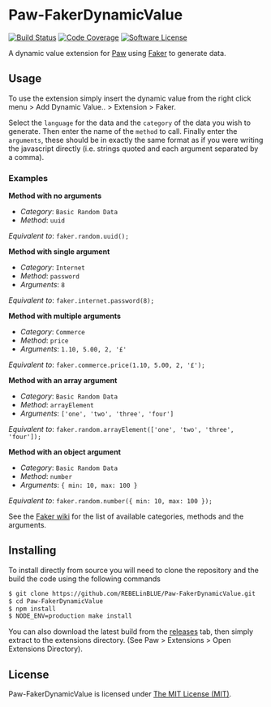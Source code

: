# Paw-FakerDynamicValue

[![Build Status](https://img.shields.io/travis/REBELinBLUE/Paw-FakerDynamicValue/master.svg?style=flat-square&label=Travis+CI)](https://travis-ci.org/REBELinBLUE/Paw-FakerDynamicValue)
[![Code Coverage](https://img.shields.io/codecov/c/github/REBELinBLUE/Paw-FakerDynamicValue/master.svg?style=flat-square&label=Coverage)](https://codecov.io/gh/REBELinBLUE/Paw-FakerDynamicValue)
[![Software License](https://img.shields.io/badge/license-MIT-brightgreen.svg?style=flat-square&label=License)](/LICENSE.md)

A dynamic value extension for [Paw](http://paw.cloud) using [Faker](https://github.com/marak/Faker.js) to generate data.

## Usage

To use the extension simply insert the dynamic value from the right click menu > Add Dynamic Value.. > Extension > Faker.

Select the `language` for the data and the `category` of the data you wish to generate. Then enter the name of the `method` to call. Finally enter the `arguments`, these should be in exactly the same format as if you were writing the javascript directly (i.e. strings quoted and each argument separated by a comma).

### Examples

**Method with no arguments**

* *Category*: `Basic Random Data`
* *Method*: `uuid`

*Equivalent to*: `faker.random.uuid();`

**Method with single argument**

* *Category*: `Internet`
* *Method*: `password`
* *Arguments*: `8`

*Equivalent to*: `faker.internet.password(8);`

**Method with multiple arguments**

* *Category*: `Commerce`
* *Method*: `price`
* *Arguments*: `1.10, 5.00, 2, '£'`

*Equivalent to*: `faker.commerce.price(1.10, 5.00, 2, '£');`

**Method with an array argument**

* *Category*: `Basic Random Data`
* *Method*: `arrayElement`
* *Arguments*: `['one', 'two', 'three', 'four']`

*Equivalent to*: `faker.random.arrayElement(['one', 'two', 'three', 'four']);`

**Method with an object argument**

* *Category*: `Basic Random Data`
* *Method*: `number`
* *Arguments*: `{ min: 10, max: 100 }`

*Equivalent to*: `faker.random.number({ min: 10, max: 100 });`

See the [Faker wiki](https://github.com/Marak/faker.js/wiki) for the list of available categories, methods and the arguments.

## Installing

To install directly from source you will need to clone the repository and the build the code using the following commands

```bash
$ git clone https://github.com/REBELinBLUE/Paw-FakerDynamicValue.git
$ cd Paw-FakerDynamicValue
$ npm install
$ NODE_ENV=production make install
```

You can also download the latest build from the [releases](https://github.com/REBELinBLUE/Paw-FakerDynamicValue/releases) tab, then simply extract to the extensions directory. (See Paw > Extensions > Open Extensions Directory).

## License

Paw-FakerDynamicValue is licensed under [The MIT License (MIT)](/LICENSE.md).
